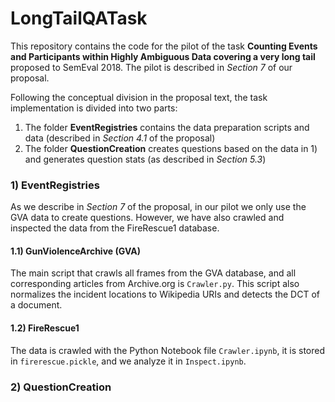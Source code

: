 # LongTailQATask

This repository contains the code for the pilot of the task **Counting Events and Participants within Highly Ambiguous Data covering a very long tail** proposed to SemEval 2018. The pilot is described in *Section 7* of our proposal.

Following the conceptual division in the proposal text, the task implementation is divided into two parts: 

1) The folder **EventRegistries** contains the data preparation scripts and data (described in *Section 4.1* of the proposal)
2) The folder **QuestionCreation** creates questions based on the data in 1) and generates question stats (as described in *Section 5.3*)

### 1) EventRegistries

As we describe in *Section 7* of the proposal, in our pilot we only use the GVA data to create questions. However, we have also crawled and inspected the data from the FireRescue1 database.

#### 1.1) GunViolenceArchive (GVA)

The main script that crawls all frames from the GVA database, and all corresponding articles from Archive.org is `Crawler.py`. This script also normalizes the incident locations to Wikipedia URIs and detects the DCT of a document.

#### 1.2) FireRescue1

The data is crawled with the Python Notebook file `Crawler.ipynb`, it is stored in `firerescue.pickle`, and we analyze it in `Inspect.ipynb`. 

### 2) QuestionCreation
